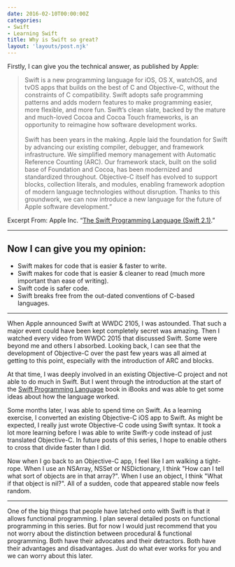 ```yaml
---
date: 2016-02-10T00:00:00Z
categories:
- Swift
- Learning Swift
title: Why is Swift so great?
layout: 'layouts/post.njk'
---
```


Firstly, I can give you the technical answer, as published by Apple:

> Swift is a new programming language for iOS, OS X, watchOS, and tvOS apps that
> builds on the best of C and Objective-C, without the constraints of C
> compatibility. Swift adopts safe programming patterns and adds modern features
> to make programming easier, more flexible, and more fun. Swift’s clean slate,
> backed by the mature and much-loved Cocoa and Cocoa Touch frameworks, is an
> opportunity to reimagine how software development works.<br><br> Swift has
> been years in the making. Apple laid the foundation for Swift by advancing our
> existing compiler, debugger, and framework infrastructure. We simplified
> memory management with Automatic Reference Counting (ARC). Our framework
> stack, built on the solid base of Foundation and Cocoa, has been modernized
> and standardized throughout. Objective-C itself has evolved to support blocks,
> collection literals, and modules, enabling framework adoption of modern
> language technologies without disruption. Thanks to this groundwork, we can
> now introduce a new language for the future of Apple software development.”

Excerpt From: Apple Inc. “[The Swift Programming Language (Swift 2.1)][1].”

---

## Now I can give you my opinion:

* Swift makes for code that is easier & faster to write.
* Swift makes for code that is easier & cleaner to read (much more important
  than ease of writing).
* Swift code is safer code.
* Swift breaks free from the out-dated conventions of C-based languages.

---

When Apple announced Swift at WWDC 2105, I was astounded. That such a major
event could have been kept completely secret was amazing. Then I watched every
video from WWDC 2015 that discussed Swift. Some were beyond me and others I
absorbed. Looking back, I can see that the development of Objective-C over the
past few years was all aimed at getting to this point, especially with the
introduction of ARC and blocks.

At that time, I was deeply involved in an existing Objective-C project and not
able to do much in Swift. But I went through the introduction at the start of
the [Swift Programming Language][1] book in iBooks and was able to get some
ideas about how the language worked.

Some months later, I was able to spend time on Swift. As a learning exercise, I
converted an existing Objective-C iOS app to Swift. As might be expected, I
really just wrote Objective-C code using Swift syntax. It took a lot more
learning before I was able to write Swift-y code instead of just translated
Objective-C. In future posts of this series, I hope to enable others to cross
that divide faster than I did.

Now when I go back to an Objective-C app, I feel like I am walking a tight-rope.
When I use an NSArray, NSSet or NSDictionary, I think "How can I tell what sort
of objects are in that array?". When I use an object, I think "What if that
object is nil?". All of a sudden, code that appeared stable now feels random.

---

One of the big things that people have latched onto with Swift is that it allows
functional programming. I plan several detailed posts on functional programming
in this series. But for now I would just recommend that you not worry about the
distinction between procedural & functional programming. Both have their
advocates and their detractors. Both have their advantages and disadvantages.
Just do what ever works for you and we can worry about this later.

[1]: https://itunes.apple.com/book/swift-programming-language/id881256329

